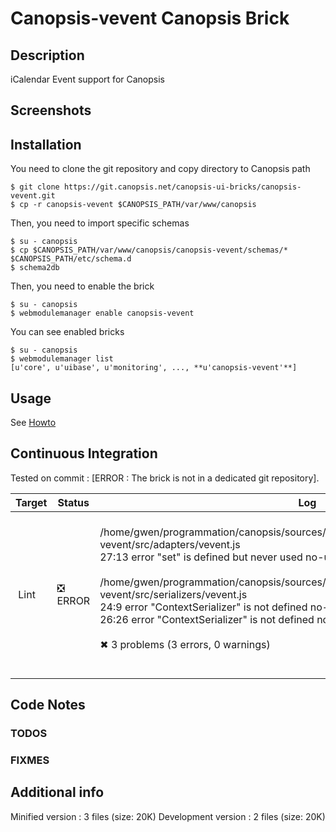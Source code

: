 # Canopsis-vevent Canopsis Brick

## Description

iCalendar Event support for Canopsis

## Screenshots



## Installation

You need to clone the git repository and copy directory to Canopsis path

    $ git clone https://git.canopsis.net/canopsis-ui-bricks/canopsis-vevent.git
    $ cp -r canopsis-vevent $CANOPSIS_PATH/var/www/canopsis

Then, you need to import specific schemas

    $ su - canopsis
    $ cp $CANOPSIS_PATH/var/www/canopsis/canopsis-vevent/schemas/* $CANOPSIS_PATH/etc/schema.d
    $ schema2db

Then, you need to enable the brick

    $ su - canopsis
    $ webmodulemanager enable canopsis-vevent

You can see enabled bricks

    $ su - canopsis
    $ webmodulemanager list
    [u'core', u'uibase', u'monitoring', ..., **u'canopsis-vevent'**]

## Usage

See [Howto](https://git.canopsis.net/canopsis-ui-bricks/canopsis-vevent/blob/master/doc/index.rst)

## Continuous Integration

Tested on commit : [ERROR : The brick is not in a dedicated git repository].

| Target | Status | Log |
| ------ | ------ | --- |
| Lint   | :negative_squared_cross_mark: ERROR | <br>/home/gwen/programmation/canopsis/sources/webcore/var/www/canopsis/canopsis-vevent/src/adapters/vevent.js<br>  27:13  error  "set" is defined but never used  no-unused-vars<br><br>/home/gwen/programmation/canopsis/sources/webcore/var/www/canopsis/canopsis-vevent/src/serializers/vevent.js<br>  24:9   error  "ContextSerializer" is not defined  no-undef<br>  26:26  error  "ContextSerializer" is not defined  no-undef<br><br>✖ 3 problems (3 errors, 0 warnings)<br><br> |

## Code Notes

### TODOS



### FIXMES



## Additional info

Minified version : 3 files (size: 20K)
Development version : 2 files (size: 20K)
